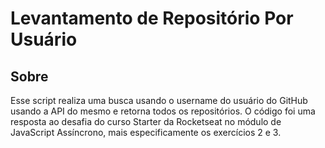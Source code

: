 # Levantamento de Repositório Por Usuário

## Sobre
Esse script realiza uma busca usando o username do usuário do GitHub usando a API do mesmo e retorna todos os repositórios.
O código foi uma resposta ao desafia do curso Starter da Rocketseat no módulo de JavaScript Assíncrono, mais especificamente os exercícios 2 e 3.

